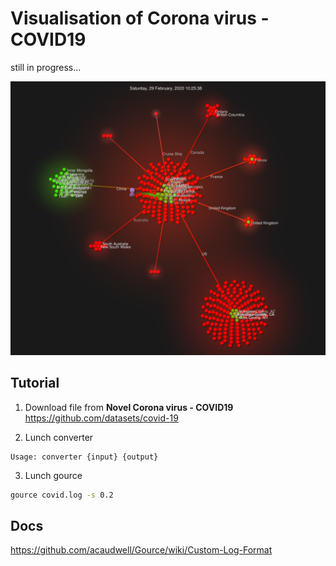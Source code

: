 # Visualisation of Corona virus - COVID19
still in progress...


![Image of COVID19](2020-03-20_18h15_00.png)


## Tutorial

1. Download file from **Novel Corona virus - COVID19**
https://github.com/datasets/covid-19

2. Lunch converter 
~~~
Usage: converter {input} {output}
~~~

3. Lunch gource 

~~~ bash
gource covid.log -s 0.2
~~~

## Docs
https://github.com/acaudwell/Gource/wiki/Custom-Log-Format
